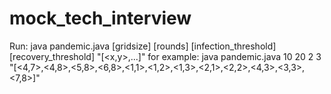 # mock_tech_interview

Run:
java pandemic.java [gridsize] [rounds] [infection_threshold] [recovery_threshold] "[<x,y>,...]"
for example:
java pandemic.java 10 20 2 3 "[<4,7>,<4,8>,<5,8>,<6,8>,<1,1>,<1,2>,<1,3>,<2,1>,<2,2>,<4,3>,<3,3>,<7,8>]"











